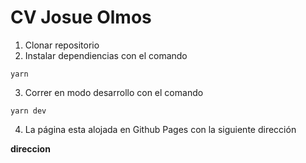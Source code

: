 
# CV Josue Olmos


1. Clonar repositorio
2. Instalar dependiencias con el comando

```
yarn
```

3. Correr en modo desarrollo con el comando

```
yarn dev
```

4. La página esta alojada en Github Pages con la siguiente dirección

__direccion__